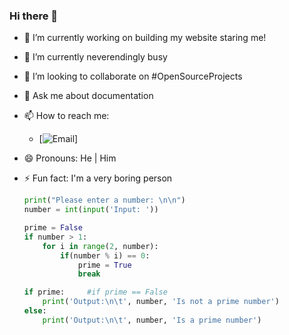 ### Hi there 👋

<!--
**thomasthaddeus/thomasthaddeus** is a ✨ _special_ ✨ repository because its `README.md` (this file) appears on your GitHub profile.
-->

<div>  
<p><script src="https://tryhackme.com/badge/1510401"></script></p>
</div>
  
- 🔭 I’m currently working on building my website staring me!
- 🌱 I’m currently neverendingly busy
- 👯 I’m looking to collaborate on #OpenSourceProjects
- 💬 Ask me about documentation
- 📫 How to reach me:
  - [![![Email](mailto:thomasthaddeus@cityuniversity.org)](https://user-images.githubusercontent.com/92204097/198655718-ab18cb79-c196-4c26-af00-6275e398c73b.png)]
                      
- 😄 Pronouns: He | Him
- ⚡ Fun fact: I'm a very boring person

  ```py
  print("Please enter a number: \n\n")
  number = int(input('Input: '))

  prime = False
  if number > 1:
      for i in range(2, number):
          if(number % i) == 0:
              prime = True
              break

  if prime: 	#if prime == False
      print('Output:\n\t', number, 'Is not a prime number')
  else:
      print('Output:\n\t', number, 'Is a prime number')
  ```
